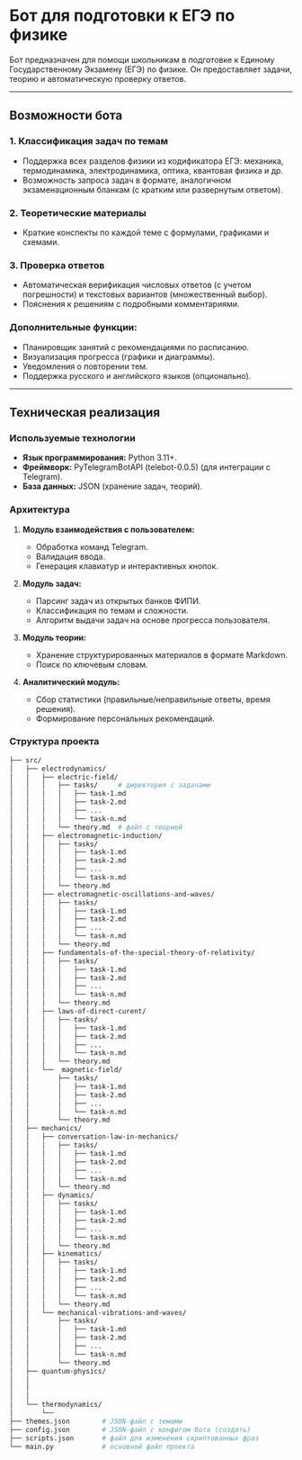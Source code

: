 # Бот для подготовки к ЕГЭ по физике

Бот предназначен для помощи школьникам в подготовке к Единому Государственному Экзамену (ЕГЭ) по физике. Он предоставляет задачи, теорию и автоматическую проверку ответов.

---

## Возможности бота

### 1. **Классификация задач по темам**
   - Поддержка всех разделов физики из кодификатора ЕГЭ: механика, термодинамика, электродинамика, оптика, квантовая физика и др.
   - Возможность запроса задач в формате, аналогичном экзаменационным бланкам (с кратким или развернутым ответом).

### 2. **Теоретические материалы**
   - Краткие конспекты по каждой теме с формулами, графиками и схемами.

### 3. **Проверка ответов**
   - Автоматическая верификация числовых ответов (с учетом погрешности) и текстовых вариантов (множественный выбор).
   - Пояснения к решениям с подробными комментариями.

### Дополнительные функции:
- Планировщик занятий с рекомендациями по расписанию.
- Визуализация прогресса (графики и диаграммы).
- Уведомления о повторении тем.
- Поддержка русского и английского языков (опционально).

---

## Техническая реализация

### Используемые технологии
- **Язык программирования:** Python 3.11+.
- **Фреймворк:** PyTelegramBotAPI (telebot-0.0.5) (для интеграции с Telegram).
- **База данных:** JSON (хранение задач, теорий).

### Архитектура
1. **Модуль взаимодействия с пользователем:**
   - Обработка команд Telegram.
   - Валидация ввода.
   - Генерация клавиатур и интерактивных кнопок.

2. **Модуль задач:**
   - Парсинг задач из открытых банков ФИПИ.
   - Классификация по темам и сложности.
   - Алгоритм выдачи задач на основе прогресса пользователя.

3. **Модуль теории:**
   - Хранение структурированных материалов в формате Markdown.
   - Поиск по ключевым словам.

4. **Аналитический модуль:**
   - Сбор статистики (правильные/неправильные ответы, время решения).
   - Формирование персональных рекомендаций.

### Структура проекта
```bash
├── src/
│   ├── electrodynamics/
│   │   ├── electric-field/
│   │   │   ├── tasks/     # директория с задачами
│   │   │   │   ├── task-1.md
│   │   │   │   ├── task-2.md
│   │   │   │   ├── ...
│   │   │   │   └── task-n.md
│   │   │   └── theory.md  # файл с теорией
│   │   ├── electromagnetic-induction/
│   │   │   ├── tasks/
│   │   │   │   ├── task-1.md
│   │   │   │   ├── task-2.md
│   │   │   │   ├── ...
│   │   │   │   └── task-n.md
│   │   │   └── theory.md
│   │   ├── electromagnetic-oscillations-and-waves/
│   │   │   ├── tasks/
│   │   │   │   ├── task-1.md
│   │   │   │   ├── task-2.md
│   │   │   │   ├── ...
│   │   │   │   └── task-n.md
│   │   │   └── theory.md
│   │   ├── fundamentals-of-the-special-theory-of-relativity/
│   │   │   ├── tasks/
│   │   │   │   ├── task-1.md
│   │   │   │   ├── task-2.md
│   │   │   │   ├── ...
│   │   │   │   └── task-n.md
│   │   │   └── theory.md
│   │   ├── laws-of-direct-curent/
│   │   │   ├── tasks/
│   │   │   │   ├── task-1.md
│   │   │   │   ├── task-2.md
│   │   │   │   ├── ...
│   │   │   │   └── task-n.md
│   │   │   └── theory.md
│   │   └──  magnetic-field/
│   │       ├── tasks/
│   │       │   ├── task-1.md
│   │       │   ├── task-2.md
│   │       │   ├── ...
│   │       │   └── task-n.md
│   │       └── theory.md
│   ├── mechanics/
│   │   ├── conversation-law-in-mechanics/
│   │   │   ├── tasks/
│   │   │   │   ├── task-1.md
│   │   │   │   ├── task-2.md
│   │   │   │   ├── ...
│   │   │   │   └── task-n.md
│   │   │   └── theory.md
│   │   ├── dynamics/
│   │   │   ├── tasks/
│   │   │   │   ├── task-1.md
│   │   │   │   ├── task-2.md
│   │   │   │   ├── ...
│   │   │   │   └── task-n.md
│   │   │   └── theory.md
│   │   ├── kinematics/
│   │   │   ├── tasks/
│   │   │   │   ├── task-1.md
│   │   │   │   ├── task-2.md
│   │   │   │   ├── ...
│   │   │   │   └── task-n.md
│   │   │   └── theory.md
│   │   └── mechanical-vibrations-and-waves/
│   │       ├── tasks/
│   │       │   ├── task-1.md
│   │       │   ├── task-2.md
│   │       │   ├── ...
│   │       │   └── task-n.md
│   │       └── theory.md
│   ├── quantum-physics/
│   │
│   │
│   │
│   └── thermodynamics/
│       └── 
├── themes.json        # JSON-файл с темами
├── config.json        # JSON-файл с конфигом бота (создать)
├── scripts.json       # файл для изменения скриптованных фраз
└── main.py            # основной файл проекта
```